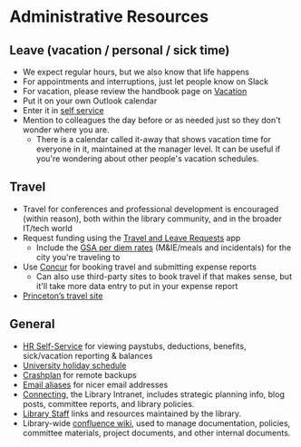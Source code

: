 # Administrative Resources

## Leave (vacation / personal / sick time)
* We expect regular hours, but we also know that life happens
* For appointments and interruptions, just let people know on Slack
* For vacation, please review the handbook page on [Vacation](vacation.md)
* Put it on your own Outlook calendar
* Enter it in [self service](http://www.princeton.edu/hr/progserv/sds/applications/selfservice.html)
* Mention to colleagues the day before or as needed just so they don't wonder where you are.
  * There is a calendar called it-away that shows vacation time for everyone in
    it, maintained at the manager level. It can be useful if you're wondering
    about other people's vacation schedules.

## Travel
* Travel for conferences and professional development is encouraged (within reason), both within the library community, and in the broader IT/tech world
* Request funding using the [Travel and Leave Requests](http://approvals.princeton.edu/) app
  * Include the [GSA per diem rates](https://www.gsa.gov/travel/plan-book/per-diem-rates/) (M&IE/meals and incidentals) for the city you're traveling to
* Use [Concur](https://princeton.edu/concur) for booking travel and submitting expense reports
  * Can also use third-party sites to book travel if that makes sense, but it'll take more data entry to put in your expense report
* [Princeton’s travel site](http://travel.princeton.edu/)

## General
* [HR Self-Service](http://www.princeton.edu/hr/progserv/sds/applications/selfservice.html) for viewing paystubs, deductions, benefits, sick/vacation reporting & balances
* [University holiday schedule](https://www.princeton.edu/hr/working/schedules/holidays/)
* [Crashplan](https://princeton.service-now.com/snap/?id=kb_article&sys_id=212a27064f9ca20018ddd48e5210c724) for remote backups
* [Email
  aliases](https://princeton.service-now.com/snap/?sys_id=1177&id=kb_article) for nicer email addresses
* [Connecting](https://pulstaff.princeton.edu/guidelines/slack-guidelines/), the Library Intranet, includes strategic planning info, blog posts, committee reports, and library policies.
* [Library Staff](https://library.princeton.edu/staff) links and resources
  maintained by the library.
* Library-wide [confluence wiki](https://lib-confluence.princeton.edu/), used to manage documentation, policies, committee materials, project documents, and other internal documents.
